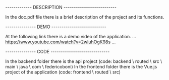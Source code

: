 
------------- DESCRIPTION --------------------------

In the doc.pdf file there is a brief description of the project and its functions.

--------------- DEMO ---------------------------

At the following link there is a demo video of the application.
...
https://www.youtube.com/watch?v=2wluhOgK98s
...

--------------- CODE -----------------------------

In the backend folder there is the api project (code: backend \ routed \ src \ main \ java \ com \ federicoboni)
In the frontend folder there is the Vue.js project of the application (code: frontend \ routed \ src)
